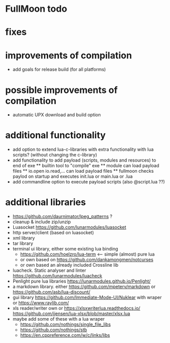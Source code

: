 # FullMoon todo

# fixes

# improvements of compilation
* add goals for release build (for all platforms)

# possible improvements of compilation
* automatic UPX download and build option

# additional functionality
* add option to extend lua-c-libraries with extra functionality with lua scripts? (without changing the c-library)
* add functionality to add payload (scripts, modules and resources) to end of exe
** builtin tool to "compile" exe
** module can load payload files
** io.open io.read,... can load payload files
** fullmoon checks paylod on startup and executes init.lua or main.lua or <exename>.lua
* add commandline option to execute payload scripts (also @script.lua ??)

# additional libraries
* https://github.com/daurnimator/lpeg_patterns ?
* cleanup & include zip/unzip
* Luasocket https://github.com/lunarmodules/luasocket
* http server/client (based on luasocket)
* xml library
* tar library
* terminal ui library, either some existing lua binding
    * https://github.com/hoelzro/lua-term <-- simple (almost) pure lua
    * or own based on https://github.com/dankamongmen/notcurses
    * or own based an already included Crossline lib
* luacheck. Static analyser and linter https://github.com/lunarmodules/luacheck
* Penlight pure lua libraries https://lunarmodules.github.io/Penlight/
* a markdown library. either https://github.com/mpeterv/markdown or https://github.com/asb/lua-discount/
* gui library https://github.com/Immediate-Mode-UI/Nuklear with wraper or https://www.raylib.com/ 
* xls reader/writer own or https://xlsxwriterlua.readthedocs.io/ https://github.com/jjensen/lua-xlsx/blob/master/xlsx.lua
* maybe add some of these with a lua wraper
    * https://github.com/nothings/single_file_libs
    * https://github.com/nothings/stb
    * https://en.cppreference.com/w/c/links/libs
